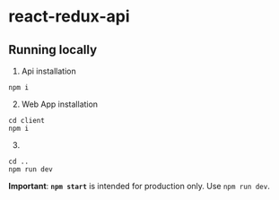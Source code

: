 # react-redux-api

## Running locally
1. Api installation
```
npm i
```
2. Web App installation
```
cd client
npm i
```
3.
```
cd ..
npm run dev
```

**Important**: **`npm start`** is intended for production only. Use `npm run dev`.
